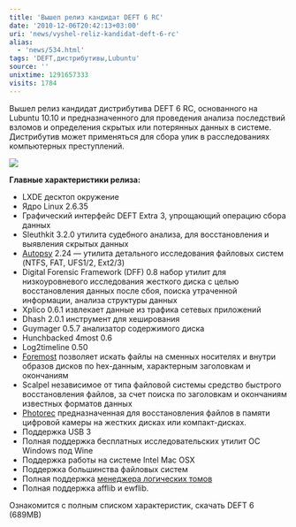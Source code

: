 ```yaml
---
title: 'Вышел релиз кандидат DEFT 6 RC'
date: '2010-12-06T20:42:13+03:00'
uri: 'news/vyshel-reliz-kandidat-deft-6-rc'
alias: 
  - 'news/534.html'
tags: 'DEFT,дистрибутивы,Lubuntu'
source: ''
unixtime: 1291657333
visits: 1784
---
```

Вышел релиз кандидат дистрибутива DEFT 6 RC, основанного на Lubuntu 10.10 и предназначенного для проведения анализа последствий взломов и определения скрытых или потерянных данных в системе.  Дистрибутив может применяться для сбора улик в расследованиях компьютерных преступлений. 

![](img/2010/12/06/20-00/deft6-menu.jpg)

**Главные характеристики релиза:**

*   LXDE десктоп окружение
*   Ядро Linux 2.6.35
*   Графический интерфейс DEFT Extra 3, упрощающий операцию сбора данных
*   Sleuthkit 3.2.0 утилита судебного анализа, для восстановления и выявления скрытых данных
*   [Autopsy](http://www.sleuthkit.org/autopsy/desc.php) 2.24 — утилита детального исследования файловых систем (NTFS, FAT, UFS1/2, Ext2/3)
*   Digital Forensic Framework (DFF) 0.8 набор утилит для низкоуровневого исследования жесткого диска  с целью восстановления данных после сбоя, поиска утраченной информации, анализа структуры данных
*   Xplico 0.6.1 извлекает данные из трафика сетевых приложений
*   Dhash 2.0.1 инструмент для хеширования
*   Guymager 0.5.7 анализатор содержимого диска
*   Hunchbacked 4most 0.6
*   Log2timeline 0.50
*   [Foremost](http://mydebianblog.blogspot.com/2007/01/1-foremost.html) позволяет искать файлы на сменных носителях и внутри образов дисков по hex-данным, характерным заголовкам и окончаниям
*   Scalpel независимое от типа файловой системы средство быстрого восстановления файлов, за счет поиска по заголовкам и окончаниям известных форматов данных
*   [Photorec](http://ru.wikipedia.org/wiki/PhotoRec) предназначенная для восстановления файлов в памяти цифровой камеры на жестких дисках или компакт-дисках.
*   Поддержка USB 3
*   Полная поддержка бесплатных  исследовательских утилит ОС Windows под Wine
*   Поддержка работы на системе Intel Mac OSX
*   Поддержка большинства файловых систем
*   Полная поддержка [менеджера логических томов](http://ru.wikipedia.org/wiki/LVM)
*   Полная поддержка afflib и ewflib.

Ознакомится с полным списком характеристик, скачать DEFT 6 (689MB)

